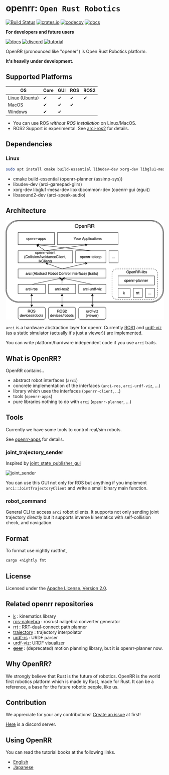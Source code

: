 # openrr: `Open Rust Robotics`

[![Build Status](https://img.shields.io/github/actions/workflow/status/openrr/openrr/ci.yml?branch=main&logo=github)](https://github.com/openrr/openrr/actions) [![crates.io](https://img.shields.io/crates/v/openrr.svg?logo=rust)](https://crates.io/crates/openrr) [![codecov](https://codecov.io/gh/openrr/openrr/branch/main/graph/badge.svg?token=28GTOOT4RY)](https://codecov.io/gh/openrr/openrr) [![docs](https://docs.rs/openrr/badge.svg)](https://docs.rs/openrr)

**For developers and future users**

[![docs](https://img.shields.io/badge/docs-main-blue)](https://openrr.github.io/openrr/openrr) [![discord](https://dcbadge.vercel.app/api/server/8DAFFKc88B?style=flat)](https://discord.gg/8DAFFKc88B) [![tutorial](https://img.shields.io/badge/OpenRR-Tutorial-red)](https://github.com/openrr/openrr-tutorial)

OpenRR (pronounced like "opener") is Open Rust Robotics platform.

**It's heavily under development.**

## Supported Platforms

|OS|Core|GUI|ROS|ROS2|
|--|----|---|---|---|
|Linux (Ubuntu)|✔|✔|✔|✔|
|MacOS         |✔|✔|✔|  |
|Windows       |✔|✔|  |  |

* You can use ROS *without ROS installation* on Linux/MacOS.
* ROS2 Support is experimental. See [arci-ros2](https://github.com/openrr/openrr/tree/main/arci-ros2) for details.

## Dependencies

### Linux

```bash
sudo apt install cmake build-essential libudev-dev xorg-dev libglu1-mesa-dev libasound2-dev libxkbcommon-dev
```

* cmake build-essential (openrr-planner (assimp-sys))
* libudev-dev (arci-gamepad-gilrs)
* xorg-dev libglu1-mesa-dev libxkbcommon-dev (openrr-gui (egui))
* libasound2-dev (arci-speak-audio)

## Architecture

![architecture](https://raw.githubusercontent.com/openrr/openrr/main/img/architecture.png)

`arci` is a hardware abstraction layer for openrr.
Currently [ROS1](https://ros.org) and [urdf-viz](https://github.com/openrr/urdf-viz) (as a static simulator (actually it's just a viewer)) are implemented.

You can write platform/hardware independent code if you use `arci` traits.

## What is OpenRR?

OpenRR contains..

* abstract robot interfaces (`arci`)
* concrete implementation of the interfaces (`arci-ros`, `arci-urdf-viz`, ...)
* library which uses the interfaces (`openrr-client`, ...)
* tools (`openrr-apps`)
* pure libraries nothing to do with `arci` (`openrr-planner`, ...)

## Tools

Currently we have some tools to control real/sim robots.

See [openrr-apps](https://github.com/openrr/openrr/tree/main/openrr-apps) for details.

### joint_trajectory_sender

Inspired by [joint_state_publisher_gui](http://wiki.ros.org/joint_state_publisher)

<img width="400" alt="joint_sender" src="https://user-images.githubusercontent.com/43724913/106704866-27600680-6630-11eb-91ee-5eb29515fe46.png">

You can use this GUI not only for ROS but anything if you implement `arci::JointTrajectoryClient` and write a small binary main function.

### robot_command

General CLI to access `arci` robot clients. It supports not only sending joint trajectory directly but it supports inverse kinematics with self-collision check, and navigation.

## Format

To format use nightly rustfmt,

```bash
cargo +nightly fmt
```

## License

Licensed under the [Apache License, Version 2.0](https://github.com/openrr/openrr/blob/main/LICENSE).

## Related openrr repositories

* [k](https://github.com/OpenRR/k) : kinematics library
* [ros-nalgebra](https://github.com/OpenRR/ros-nalgebra) : rosrust nalgebra converter generator
* [rrt](https://github.com/OpenRR/rrt) : RRT-dual-connect path planner
* [trajectory](https://github.com/OpenRR/trajectory) : trajectory interpolator
* [urdf-rs](https://github.com/OpenRR/urdf-rs) : URDF parser
* [urdf-viz](https://github.com/OpenRR/urdf-viz): URDF visualizer
* ~~[gear](https://github.com/OpenRR/gear)~~ : (deprecated) motion planning library, but it is openrr-planner now.

## Why OpenRR?

We strongly believe that Rust is the future of robotics.
OpenRR is the world first robotics platform which is made by Rust, made for Rust.
It can be a reference, a base for the future robotic people, like us.

## Contribution

We appreciate for your any contributions!
[Create an issue](https://github.com/openrr/openrr/issues/new) at first!

[Here](https://discord.gg/8DAFFKc88B) is a discord server.

## Using OpenRR

You can read the tutorial books at the following links.

- [English](https://openrr.github.io/openrr-tutorial/en/html/)
- [Japanese](https://openrr.github.io/openrr-tutorial/ja/html/)
